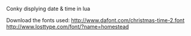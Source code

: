 Conky displying date & time in lua

Download the fonts used: 	http://www.dafont.com/christmas-time-2.font
				http://www.losttype.com/font/?name=homestead

